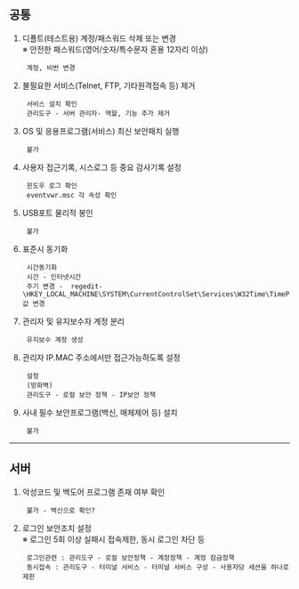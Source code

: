공통
---

1. 디폴트(테스트용) 계정/패스워드 삭제 또는 변경  
※ 안전한 패스워드(영어/숫자/특수문자 혼용 12자리 이상)  

        계정, 비번 변경

2. 불필요한 서비스(Telnet, FTP, 기타원격접속 등) 제거 

        서비스 설치 확인
        관리도구 - 서버 관리자- 역할, 기능 추가 제거

3. OS 및 응용프로그램(서비스) 최신 보안패치 실행  
        
        불가

4. 사용자 접근기록, 시스로그 등 중요 감사기록 설정

        윈도우 로그 확인
        eventvwr.msc 각 속성 확인

5. USB포트 물리적 봉인

        불가

6. 표준시 동기화

        시간동기화
        시간 - 인터넷시간
        주기 변경 -  regedit-\HKEY_LOCAL_MACHINE\SYSTEM\CurrentControlSet\Services\W32Time\TimeProviders\NtpClient\SpecialPollInterval 값 변경

7. 관리자 및 유지보수자 계정 분리

        유지보수 계정 생성

8. 관리자 IP․MAC 주소에서만 접근가능하도록 설정
        
        설정
        (방화벽)
        관리도구 - 로컬 보안 정책 - IP보안 정책

9. 사내 필수 보안프로그램(백신, 매체제어 등) 설치

        불가

***

서버
---


1. 악성코드 및 백도어 프로그램 존재 여부 확인

        불가 - 백신으로 확인? 

2. 로그인 보안조치 설정  
※ 로그인 5회 이상 실패시 접속제한, 동시 로그인 차단 등

        로그인관련 : 관리도구 - 로컬 보안정책 - 계정정책 - 계정 잠금정책
        동시접속 : 관리도구 - 터미널 서비스 - 터미널 서비스 구성 - 사용자당 세션을 하나로 제한



